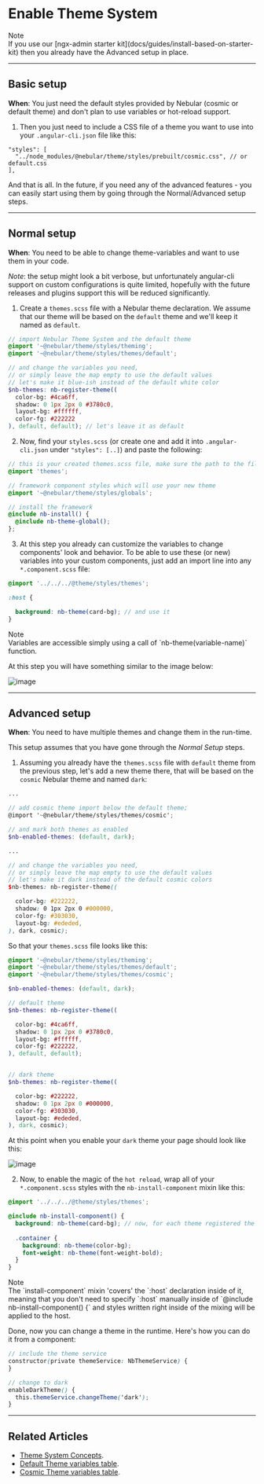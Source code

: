 # Enable Theme System

<div class="note note-info">
  <div class="note-title">Note</div>
  <div class="note-body">
    If you use our [ngx-admin starter kit](docs/guides/install-based-on-starter-kit) then you already have the Advanced setup in place.
  </div>
</div>
<hr>

## Basic setup
**When**: You just need the default styles provided by Nebular (cosmic or default theme) and don't plan to use variables or hot-reload support.

1) Then you just need to include a CSS file of a theme you want to use into your `.angular-cli.json` file like this:

```json5
"styles": [
  "../node_modules/@nebular/theme/styles/prebuilt/cosmic.css", // or default.css
],
```

And that is all. In the future, if you need any of the advanced features - you can easily start using them by going through the Normal/Advanced setup steps.
<hr>

## Normal setup
**When**: You need to be able to change theme-variables and want to use them in your code.

*Note*: the setup might look a bit verbose, but unfortunately angular-cli support on custom configurations is quite limited, hopefully with the future releases and plugins support this will be reduced significantly.

1) Create a `themes.scss` file with a Nebular theme declaration. We assume that our theme will be based on the `default` theme and we'll keep it named as `default`.

```scss
// import Nebular Theme System and the default theme
@import '~@nebular/theme/styles/theming';
@import '~@nebular/theme/styles/themes/default';

// and change the variables you need, 
// or simply leave the map empty to use the default values
// let's make it blue-ish instead of the default white color
$nb-themes: nb-register-theme((
  color-bg: #4ca6ff,
  shadow: 0 1px 2px 0 #3780c0,
  layout-bg: #ffffff,
  color-fg: #222222
), default, default); // let's leave it as default 

```

2) Now, find your `styles.scss` (or create one and add it into `.angular-cli.json` under `"styles": [..]`) and paste the following:

```scss
// this is your created themes.scss file, make sure the path to the file is correct
@import 'themes';

// framework component styles which will use your new theme
@import '~@nebular/theme/styles/globals';

// install the framework
@include nb-install() {
  @include nb-theme-global();
};

```

3) At this step you already can customize the variables to change components' look and behavior. To be able to use these (or new) variables into your custom components, just add an import line into any `*.component.scss` file:

```scss
@import '../../../@theme/styles/themes';

:host {

  background: nb-theme(card-bg); // and use it
}
``` 

<div class="note note-info section-end">
  <div class="note-title">Note</div>
  <div class="note-body">
    Variables are accessible simply using a call of `nb-theme(variable-name)` function.
  </div>
</div>

At this step you will have something similar to the image below:

![image](assets/images/articles/blue-theme.png)
<hr>

## Advanced setup
**When**: You need to have multiple themes and change them in the run-time.

This setup assumes that you have gone through the *Normal Setup* steps.

1) Assuming you already have the `themes.scss` file with `default` theme from the previous step, let's add a new theme there, that will be based on the `cosmic` Nebular theme and named `dark`:

```scss
...

// add cosmic theme import below the default theme;
@import '~@nebular/theme/styles/themes/cosmic';

// and mark both themes as enabled 
$nb-enabled-themes: (default, dark);

...

// and change the variables you need, 
// or simply leave the map empty to use the default values
// let's make it dark instead of the default cosmic colors
$nb-themes: nb-register-theme((

  color-bg: #222222,
  shadow: 0 1px 2px 0 #000000,
  color-fg: #303030,
  layout-bg: #ededed,
), dark, cosmic);
```

So that your `themes.scss` file looks like this:

```scss
@import '~@nebular/theme/styles/theming';
@import '~@nebular/theme/styles/themes/default';
@import '~@nebular/theme/styles/themes/cosmic';

$nb-enabled-themes: (default, dark);

// default theme
$nb-themes: nb-register-theme((

  color-bg: #4ca6ff,
  shadow: 0 1px 2px 0 #3780c0,
  layout-bg: #ffffff,
  color-fg: #222222,
), default, default);


// dark theme
$nb-themes: nb-register-theme((

  color-bg: #222222,
  shadow: 0 1px 2px 0 #000000,
  color-fg: #303030,
  layout-bg: #ededed,
), dark, cosmic);

```

At this point when you enable your `dark` theme your page should look like this:

![image](assets/images/articles/dark-theme.png)

2) Now, to enable the magic of the `hot reload`, wrap all of your `*.component.scss` styles with the `nb-install-component` mixin like this:

```scss
@import '../../../@theme/styles/themes';

@include nb-install-component() {
  background: nb-theme(card-bg); // now, for each theme registered the corresponding value will be inserted
  
  .container {
    background: nb-theme(color-bg);
    font-weight: nb-theme(font-weight-bold);
  }
}
```
<div class="note note-info">
  <div class="note-title">Note</div>
  <div class="note-body">
    The `install-component` mixin 'covers' the `:host` declaration inside of it, meaning that you don't need to specify `:host` manually inside of `@include nb-install-component() {` 
    and styles written right inside of the mixing will be applied to the host.
  </div>
</div>

Done, now you can change a theme in the runtime. Here's how you can do it from a component:

```scss
// include the theme service
constructor(private themeService: NbThemeService) {
}

// change to dark
enableDarkTheme() {
  this.themeService.changeTheme('dark');
}
```
<hr>

## Related Articles

- [Theme System Concepts](docs/guides/theme-system).
- [Default Theme variables table](docs/themes/default).
- [Cosmic Theme variables table](docs/themes/cosmic).
